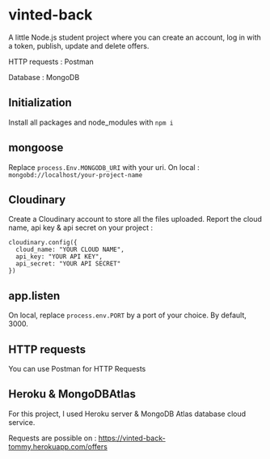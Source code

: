# vinted-back
A little Node.js student project where you can create an account, log in with a token, publish, update and delete offers.

HTTP requests : Postman

Database : MongoDB

## Initialization
Install all packages and node_modules with ```npm i```

## mongoose
Replace ```process.Env.MONGODB_URI``` with your uri.
On local : ```mongobd://localhost/your-project-name```

## Cloudinary
Create a Cloudinary account to store all the files uploaded.
Report the cloud name, api key & api secret on your project : 

```
cloudinary.config({
  cloud_name: "YOUR CLOUD NAME",
  api_key: "YOUR API KEY",
  api_secret: "YOUR API SECRET"
})
```

## app.listen
On local, replace ```process.env.PORT``` by a port of your choice. By default, 3000.

## HTTP requests
You can use Postman for HTTP Requests

## Heroku & MongoDBAtlas
For this project, I used Heroku server & MongoDB Atlas database cloud service.

Requests are possible on : https://vinted-back-tommy.herokuapp.com/offers
